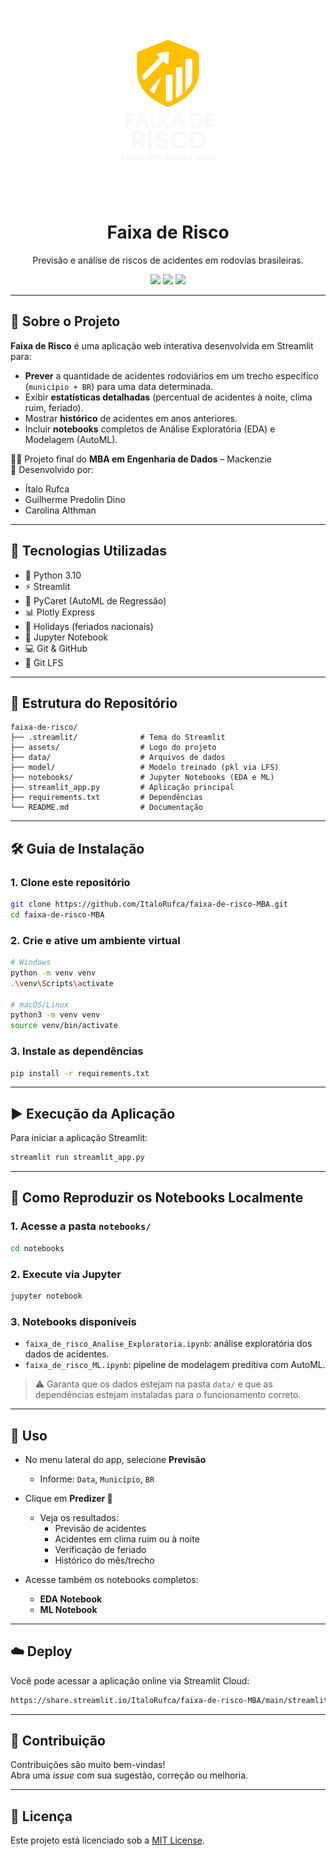 
<p align="center">
  <img src="assets/logo.png" alt="Faixa de Risco" width="300"/>
</p>

<h1 align="center">Faixa de Risco</h1>

<p align="center">
  Previsão e análise de riscos de acidentes em rodovias brasileiras.
</p>

<p align="center">
  <img src="https://img.shields.io/badge/Python-3.10-blue.svg" />
  <img src="https://img.shields.io/badge/Streamlit-Enabled-brightgreen" />
  <img src="https://img.shields.io/github/license/ItaloRufca/faixa-de-risco-MBA" />
</p>

---

## 🔎 Sobre o Projeto

**Faixa de Risco** é uma aplicação web interativa desenvolvida em Streamlit para:

- **Prever** a quantidade de acidentes rodoviários em um trecho específico (`município + BR`) para uma data determinada.
- Exibir **estatísticas detalhadas** (percentual de acidentes à noite, clima ruim, feriado).
- Mostrar **histórico** de acidentes em anos anteriores.
- Incluir **notebooks** completos de Análise Exploratória (EDA) e Modelagem (AutoML).

👨‍🎓 Projeto final do **MBA em Engenharia de Dados** – Mackenzie  
👥 Desenvolvido por:
- Ítalo Rufca
- Guilherme Predolin Dino
- Carolina Althman

---

## 🚀 Tecnologias Utilizadas

- 🔧 Python 3.10
- ⚡ Streamlit
- 🤖 PyCaret (AutoML de Regressão)
- 📊 Plotly Express
- 📅 Holidays (feriados nacionais)
- 📓 Jupyter Notebook
- 💻 Git & GitHub
- 💾 Git LFS

---

## 📁 Estrutura do Repositório

```
faixa-de-risco/
├── .streamlit/              # Tema do Streamlit
├── assets/                  # Logo do projeto
├── data/                    # Arquivos de dados
├── model/                   # Modelo treinado (pkl via LFS)
├── notebooks/               # Jupyter Notebooks (EDA e ML)
├── streamlit_app.py         # Aplicação principal
├── requirements.txt         # Dependências
└── README.md                # Documentação
```

---

## 🛠️ Guia de Instalação

### 1. Clone este repositório

```bash
git clone https://github.com/ItaloRufca/faixa-de-risco-MBA.git
cd faixa-de-risco-MBA
```

### 2. Crie e ative um ambiente virtual

```bash
# Windows
python -m venv venv
.\venv\Scripts\activate

# macOS/Linux
python3 -m venv venv
source venv/bin/activate
```

### 3. Instale as dependências

```bash
pip install -r requirements.txt
```

---

## ▶️ Execução da Aplicação

Para iniciar a aplicação Streamlit:

```bash
streamlit run streamlit_app.py
```

---

## 📓 Como Reproduzir os Notebooks Localmente

### 1. Acesse a pasta `notebooks/`

```bash
cd notebooks
```

### 2. Execute via Jupyter

```bash
jupyter notebook
```

### 3. Notebooks disponíveis

- `faixa_de_risco_Analise_Exploratoria.ipynb`: análise exploratória dos dados de acidentes.
- `faixa_de_risco_ML.ipynb`: pipeline de modelagem preditiva com AutoML.

> ⚠️ Garanta que os dados estejam na pasta `data/` e que as dependências estejam instaladas para o funcionamento correto.

---

## 🧪 Uso

- No menu lateral do app, selecione **Previsão**
  - Informe: `Data`, `Município`, `BR`
- Clique em **Predizer 🚀**
  - Veja os resultados:
    - Previsão de acidentes
    - Acidentes em clima ruim ou à noite
    - Verificação de feriado
    - Histórico do mês/trecho

- Acesse também os notebooks completos:
  - **EDA Notebook**
  - **ML Notebook**

---

## ☁️ Deploy

Você pode acessar a aplicação online via Streamlit Cloud:

```bash
https://share.streamlit.io/ItaloRufca/faixa-de-risco-MBA/main/streamlit_app.py
```

---

## 🤝 Contribuição

Contribuições são muito bem-vindas!  
Abra uma *issue* com sua sugestão, correção ou melhoria.

---

## 📄 Licença

Este projeto está licenciado sob a [MIT License](LICENSE).
